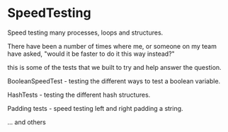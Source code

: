# SpeedTesting
Speed testing many processes, loops and structures.

There have been a number of times where me, or someone on my team have asked, "would it be faster to do it this way instead?"

this is some of the tests that we built to try and help answer the question.

BooleanSpeedTest - testing the different ways to test a boolean variable.

HashTests - testing the different hash structures.

Padding tests - speed testing left and right padding a string.

... and others
